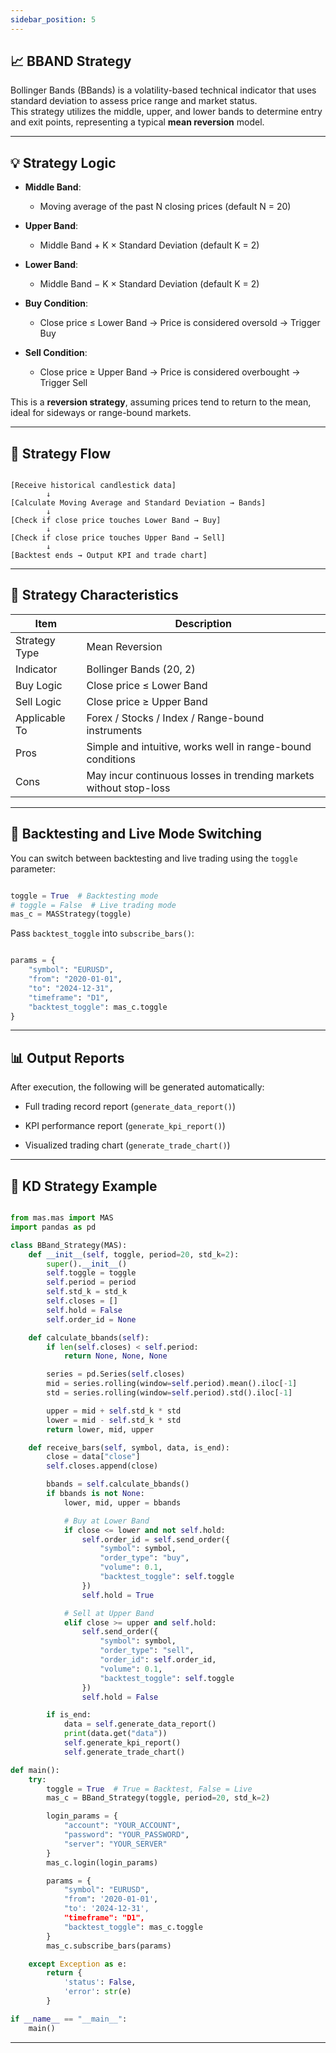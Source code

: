 ```yaml
---
sidebar_position: 5
---
```


## 📈 BBAND  Strategy

Bollinger Bands (BBands) is a volatility-based technical indicator that uses standard deviation to assess price range and market status.  
This strategy utilizes the middle, upper, and lower bands to determine entry and exit points, representing a typical **mean reversion** model.

---

## 💡 Strategy Logic

- **Middle Band**:  
  - Moving average of the past N closing prices (default N = 20)

- **Upper Band**:  
  - Middle Band + K × Standard Deviation (default K = 2)

- **Lower Band**:  
  - Middle Band − K × Standard Deviation (default K = 2)

- **Buy Condition**:  
  - Close price ≤ Lower Band → Price is considered oversold → Trigger Buy

- **Sell Condition**:  
  - Close price ≥ Upper Band → Price is considered overbought → Trigger Sell

This is a **reversion strategy**, assuming prices tend to return to the mean, ideal for sideways or range-bound markets.

---

## 🔁 Strategy Flow

```text

[Receive historical candlestick data]
        ↓
[Calculate Moving Average and Standard Deviation → Bands]
        ↓
[Check if close price touches Lower Band → Buy]
        ↓
[Check if close price touches Upper Band → Sell]
        ↓
[Backtest ends → Output KPI and trade chart]

```

---

## 🧩 Strategy Characteristics

| Item          | Description                                                       |
| ------------- | ----------------------------------------------------------------- |
| Strategy Type | Mean Reversion                                                    |
| Indicator     | Bollinger Bands (20, 2)                                           |
| Buy Logic     | Close price ≤ Lower Band                                          |
| Sell Logic    | Close price ≥ Upper Band                                          |
| Applicable To | Forex / Stocks / Index / Range-bound instruments                  |
| Pros          | Simple and intuitive, works well in range-bound conditions        |
| Cons          | May incur continuous losses in trending markets without stop-loss |

---

## 🚀 Backtesting and Live Mode Switching

You can switch between backtesting and live trading using the `toggle` parameter:

```python

toggle = True  # Backtesting mode
# toggle = False  # Live trading mode
mas_c = MASStrategy(toggle)

```

Pass `backtest_toggle` into `subscribe_bars()`:

```python

params = {
    "symbol": "EURUSD",
    "from": "2020-01-01",
    "to": "2024-12-31",
    "timeframe": "D1",
    "backtest_toggle": mas_c.toggle
}

```

---

## 📊 Output Reports

After execution, the following will be generated automatically:

- Full trading record report (`generate_data_report()`)

- KPI performance report (`generate_kpi_report()`)

- Visualized trading chart (`generate_trade_chart()`)

---

## 📘 KD Strategy Example

```python

from mas.mas import MAS
import pandas as pd

class BBand_Strategy(MAS):
    def __init__(self, toggle, period=20, std_k=2):
        super().__init__()
        self.toggle = toggle
        self.period = period
        self.std_k = std_k
        self.closes = []
        self.hold = False
        self.order_id = None

    def calculate_bbands(self):
        if len(self.closes) < self.period:
            return None, None, None

        series = pd.Series(self.closes)
        mid = series.rolling(window=self.period).mean().iloc[-1]
        std = series.rolling(window=self.period).std().iloc[-1]

        upper = mid + self.std_k * std
        lower = mid - self.std_k * std
        return lower, mid, upper

    def receive_bars(self, symbol, data, is_end):
        close = data["close"]
        self.closes.append(close)

        bbands = self.calculate_bbands()
        if bbands is not None:
            lower, mid, upper = bbands

            # Buy at Lower Band
            if close <= lower and not self.hold:
                self.order_id = self.send_order({
                    "symbol": symbol,
                    "order_type": "buy",
                    "volume": 0.1,
                    "backtest_toggle": self.toggle
                })
                self.hold = True

            # Sell at Upper Band
            elif close >= upper and self.hold:
                self.send_order({
                    "symbol": symbol,
                    "order_type": "sell",
                    "order_id": self.order_id,
                    "volume": 0.1,
                    "backtest_toggle": self.toggle
                })
                self.hold = False

        if is_end:
            data = self.generate_data_report()
            print(data.get("data"))
            self.generate_kpi_report()
            self.generate_trade_chart()

def main():
    try:
        toggle = True  # True = Backtest, False = Live
        mas_c = BBand_Strategy(toggle, period=20, std_k=2)

        login_params = {
            "account": "YOUR_ACCOUNT",
            "password": "YOUR_PASSWORD",
            "server": "YOUR_SERVER"
        }
        mas_c.login(login_params)

        params = {
            "symbol": "EURUSD",
            "from": '2020-01-01',
            "to': '2024-12-31',
            "timeframe": "D1",
            "backtest_toggle": mas_c.toggle
        }
        mas_c.subscribe_bars(params)

    except Exception as e:
        return {
            'status': False,
            'error': str(e)
        }

if __name__ == "__main__":
    main()

```

---